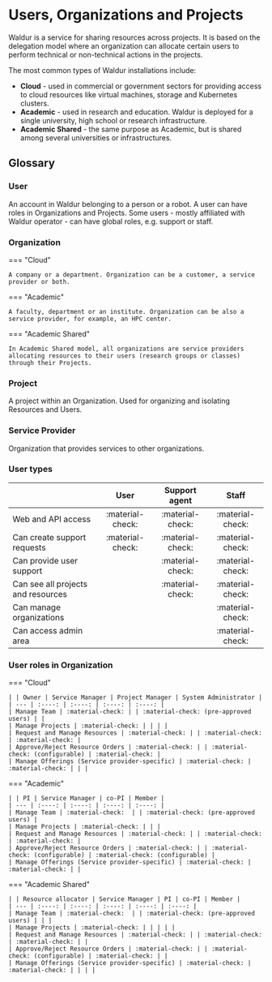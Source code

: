 # Users, Organizations and Projects

Waldur is a service for sharing resources across projects. It is based
on the delegation model where an organization can allocate certain users to
perform technical or non-technical actions in the projects.

The most common types of Waldur installations include:

- **Cloud** - used in commercial or government sectors for providing access to cloud resources like virtual machines, storage and Kubernetes clusters.
- **Academic** - used in research and education. Waldur is deployed for a single university, high school or research infrastructure.
- **Academic Shared** - the same purpose as Academic, but is shared among several universities or infrastructures.

## Glossary

### User

An account in Waldur belonging to a person or a robot. A user can have roles in Organizations and Projects.
Some users - mostly affiliated with Waldur operator - can have global roles, e.g. support or staff.

### Organization

=== "Cloud"

    A company or a department. Organization can be a customer, a service provider or both.

=== "Academic"

    A faculty, department or an institute. Organization can be also a service provider, for example, an HPC center.

=== "Academic Shared"

    In Academic Shared model, all organizations are service providers allocating resources to their users (research groups or classes) through their Projects.

### Project

A project within an Organization. Used for organizing and isolating Resources and Users.

### Service Provider

Organization that provides services to other organizations.

### User types

| | User | Support agent | Staff |
| ---- | :----: | :----: | :----: |
| Web and API access | :material-check: | :material-check: | :material-check: |
| Can create support requests | :material-check:  | :material-check:  | :material-check:  |
| Can provide user support | | :material-check: | :material-check: |
| Can see all projects and resources | | :material-check: | :material-check: |
| Can manage organizations | | | :material-check: |
| Can access admin area | | | :material-check: |

### User roles in Organization

=== "Cloud"

    | | Owner | Service Manager | Project Manager | System Administrator |
    | --- | :----: | :----: | :----: | :----: |
    | Manage Team | :material-check: | | :material-check: (pre-approved users) | |
    | Manage Projects | :material-check: | | | |
    | Request and Manage Resources | :material-check: | | :material-check: | :material-check: |
    | Approve/Reject Resource Orders | :material-check: | | :material-check: (configurable) | :material-check: |
    | Manage Offerings (Service provider-specific) | :material-check: | :material-check: | | |

=== "Academic"

    | | PI | Service Manager | co-PI | Member |
    | --- | :----: | :----: | :----: | :----: |
    | Manage Team | :material-check:  | | :material-check: (pre-approved users) |
    | Manage Projects | :material-check: | | |
    | Request and Manage Resources | :material-check: | | :material-check: | :material-check: |
    | Approve/Reject Resource Orders | :material-check: | | :material-check: (configurable) | :material-check: (configurable) |
    | Manage Offerings (Service provider-specific) | :material-check: | :material-check: | |

=== "Academic Shared"

    | | Resource allocator | Service Manager | PI | co-PI | Member |
    | --- | :----: | :----: | :----: | :----: | :----: |
    | Manage Team | :material-check:  | | :material-check: (pre-approved users) | | |
    | Manage Projects | :material-check: | | | | |
    | Request and Manage Resources | :material-check: | | :material-check: | :material-check: | |
    | Approve/Reject Resource Orders | :material-check: | | :material-check: (configurable) | :material-check: | |
    | Manage Offerings (Service provider-specific) | :material-check: | :material-check: | | | |
